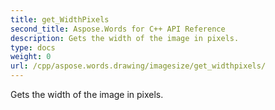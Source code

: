 ```yaml
---
title: get_WidthPixels
second_title: Aspose.Words for C++ API Reference
description: Gets the width of the image in pixels. 
type: docs
weight: 0
url: /cpp/aspose.words.drawing/imagesize/get_widthpixels/
---
```


Gets the width of the image in pixels. 

